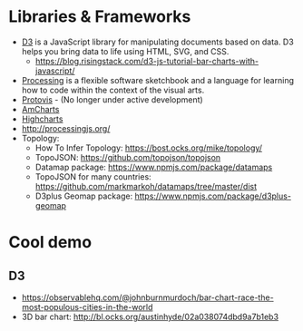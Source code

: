# Libraries & Frameworks
- [D3](https://d3js.org) is a JavaScript library for manipulating documents based on data. D3 helps you bring data to life using HTML, SVG, and CSS.
    + https://blog.risingstack.com/d3-js-tutorial-bar-charts-with-javascript/
- [Processing](https://processing.org/) is a flexible software sketchbook and a language for learning how to code within the context of the visual arts.
- [Protovis](https://mbostock.github.io/protovis/) - (No longer under active development)
- [AmCharts](https://www.amcharts.com)
- [Highcharts](https://www.highcharts.com/)
- http://processingjs.org/
- Topology:
    + How To Infer Topology: https://bost.ocks.org/mike/topology/
    + TopoJSON: https://github.com/topojson/topojson
    + Datamap package: https://www.npmjs.com/package/datamaps
    + TopoJSON for many countries: https://github.com/markmarkoh/datamaps/tree/master/dist
    + D3plus Geomap package: https://www.npmjs.com/package/d3plus-geomap

# Cool demo
## D3
- https://observablehq.com/@johnburnmurdoch/bar-chart-race-the-most-populous-cities-in-the-world
- 3D bar chart: http://bl.ocks.org/austinhyde/02a038074dbd9a7b1eb3
